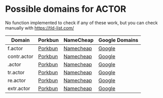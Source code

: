 # Possible domains for ACTOR

No function implemented to check if any of these work, but you can check manually with https://tld-list.com/

| Domain | Porkbun | NameCheap | Google Domains |
|---|---|---|---|
| f.actor | [Porkbun](https://porkbun.com/checkout/search?prb=e814663da1&tlds=&idnLanguage=&search=search&q=f.actor) | [Namecheap](https://www.namecheap.com/domains/registration/results/?domain=f.actor) | [Google](https://domains.google.com/registrar/search?searchTerm=f.actor) |
| contr.actor | [Porkbun](https://porkbun.com/checkout/search?prb=e814663da1&tlds=&idnLanguage=&search=search&q=contr.actor) | [Namecheap](https://www.namecheap.com/domains/registration/results/?domain=contr.actor) | [Google](https://domains.google.com/registrar/search?searchTerm=contr.actor) |
| .actor | [Porkbun](https://porkbun.com/checkout/search?prb=e814663da1&tlds=&idnLanguage=&search=search&q=.actor) | [Namecheap](https://www.namecheap.com/domains/registration/results/?domain=.actor) | [Google](https://domains.google.com/registrar/search?searchTerm=.actor) |
| tr.actor | [Porkbun](https://porkbun.com/checkout/search?prb=e814663da1&tlds=&idnLanguage=&search=search&q=tr.actor) | [Namecheap](https://www.namecheap.com/domains/registration/results/?domain=tr.actor) | [Google](https://domains.google.com/registrar/search?searchTerm=tr.actor) |
| re.actor | [Porkbun](https://porkbun.com/checkout/search?prb=e814663da1&tlds=&idnLanguage=&search=search&q=re.actor) | [Namecheap](https://www.namecheap.com/domains/registration/results/?domain=re.actor) | [Google](https://domains.google.com/registrar/search?searchTerm=re.actor) |
| extr.actor | [Porkbun](https://porkbun.com/checkout/search?prb=e814663da1&tlds=&idnLanguage=&search=search&q=extr.actor) | [Namecheap](https://www.namecheap.com/domains/registration/results/?domain=extr.actor) | [Google](https://domains.google.com/registrar/search?searchTerm=extr.actor) |
